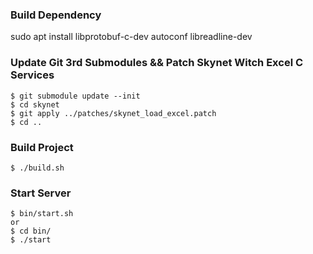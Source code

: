 
### Build Dependency
sudo apt install libprotobuf-c-dev autoconf libreadline-dev

### Update Git 3rd Submodules && Patch Skynet Witch Excel C Services
``` shell
$ git submodule update --init
$ cd skynet
$ git apply ../patches/skynet_load_excel.patch
$ cd ..
```
### Build Project
``` shell
$ ./build.sh
```


### Start Server
``` shell
$ bin/start.sh
or
$ cd bin/
$ ./start
```

